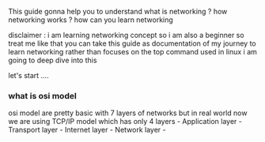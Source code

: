
This guide gonna help you to understand 
what is networking ? how networking works ? how can you learn networking

disclaimer : 
i am learning networking concept so i am also a beginner so treat me like that 
you can take this guide as documentation of my journey to learn networking 
rather than focuses on the top command used in linux i am going to deep dive into this 


let's start ....

### what is osi model
osi model are pretty basic with 7 layers of networks 
but in real world now we are using TCP/IP model which has only 4 layers 
	 - Application layer 
	 - Transport layer 
	 - Internet layer 
	 - Network layer 
	 - 
